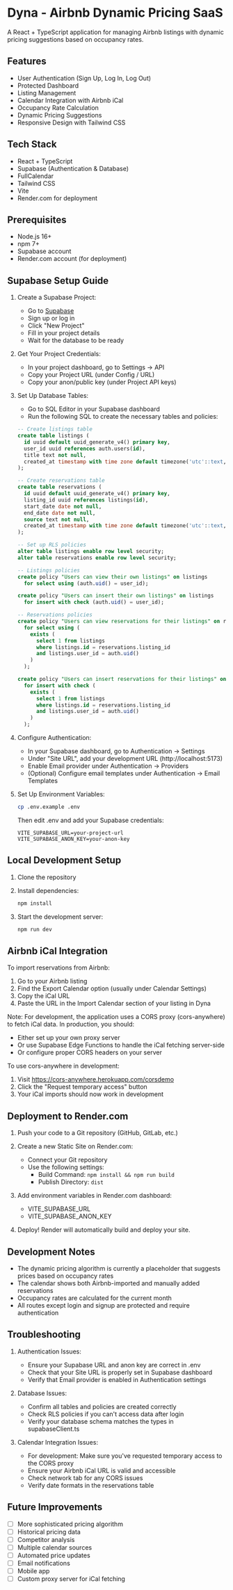 # Dyna - Airbnb Dynamic Pricing SaaS

A React + TypeScript application for managing Airbnb listings with dynamic pricing suggestions based on occupancy rates.

## Features

- User Authentication (Sign Up, Log In, Log Out)
- Protected Dashboard
- Listing Management
- Calendar Integration with Airbnb iCal
- Occupancy Rate Calculation
- Dynamic Pricing Suggestions
- Responsive Design with Tailwind CSS

## Tech Stack

- React + TypeScript
- Supabase (Authentication & Database)
- FullCalendar
- Tailwind CSS
- Vite
- Render.com for deployment

## Prerequisites

- Node.js 16+
- npm 7+
- Supabase account
- Render.com account (for deployment)

## Supabase Setup Guide

1. Create a Supabase Project:
   - Go to [Supabase](https://supabase.com)
   - Sign up or log in
   - Click "New Project"
   - Fill in your project details
   - Wait for the database to be ready

2. Get Your Project Credentials:
   - In your project dashboard, go to Settings -> API
   - Copy your Project URL (under Config / URL)
   - Copy your anon/public key (under Project API keys)

3. Set Up Database Tables:
   - Go to SQL Editor in your Supabase dashboard
   - Run the following SQL to create the necessary tables and policies:

   ```sql
   -- Create listings table
   create table listings (
     id uuid default uuid_generate_v4() primary key,
     user_id uuid references auth.users(id),
     title text not null,
     created_at timestamp with time zone default timezone('utc'::text, now())
   );

   -- Create reservations table
   create table reservations (
     id uuid default uuid_generate_v4() primary key,
     listing_id uuid references listings(id),
     start_date date not null,
     end_date date not null,
     source text not null,
     created_at timestamp with time zone default timezone('utc'::text, now())
   );

   -- Set up RLS policies
   alter table listings enable row level security;
   alter table reservations enable row level security;

   -- Listings policies
   create policy "Users can view their own listings" on listings
     for select using (auth.uid() = user_id);

   create policy "Users can insert their own listings" on listings
     for insert with check (auth.uid() = user_id);

   -- Reservations policies
   create policy "Users can view reservations for their listings" on reservations
     for select using (
       exists (
         select 1 from listings
         where listings.id = reservations.listing_id
         and listings.user_id = auth.uid()
       )
     );

   create policy "Users can insert reservations for their listings" on reservations
     for insert with check (
       exists (
         select 1 from listings
         where listings.id = reservations.listing_id
         and listings.user_id = auth.uid()
       )
     );
   ```

4. Configure Authentication:
   - In your Supabase dashboard, go to Authentication -> Settings
   - Under "Site URL", add your development URL (http://localhost:5173)
   - Enable Email provider under Authentication -> Providers
   - (Optional) Configure email templates under Authentication -> Email Templates

5. Set Up Environment Variables:
   ```bash
   cp .env.example .env
   ```
   Then edit .env and add your Supabase credentials:
   ```
   VITE_SUPABASE_URL=your-project-url
   VITE_SUPABASE_ANON_KEY=your-anon-key
   ```

## Local Development Setup

1. Clone the repository
2. Install dependencies:
   ```bash
   npm install
   ```

3. Start the development server:
   ```bash
   npm run dev
   ```

## Airbnb iCal Integration

To import reservations from Airbnb:

1. Go to your Airbnb listing
2. Find the Export Calendar option (usually under Calendar Settings)
3. Copy the iCal URL
4. Paste the URL in the Import Calendar section of your listing in Dyna

Note: For development, the application uses a CORS proxy (cors-anywhere) to fetch iCal data. In production, you should:
- Either set up your own proxy server
- Or use Supabase Edge Functions to handle the iCal fetching server-side
- Or configure proper CORS headers on your server

To use cors-anywhere in development:
1. Visit https://cors-anywhere.herokuapp.com/corsdemo
2. Click the "Request temporary access" button
3. Your iCal imports should now work in development

## Deployment to Render.com

1. Push your code to a Git repository (GitHub, GitLab, etc.)

2. Create a new Static Site on Render.com:
   - Connect your Git repository
   - Use the following settings:
     - Build Command: `npm install && npm run build`
     - Publish Directory: `dist`

3. Add environment variables in Render.com dashboard:
   - VITE_SUPABASE_URL
   - VITE_SUPABASE_ANON_KEY

4. Deploy! Render will automatically build and deploy your site.

## Development Notes

- The dynamic pricing algorithm is currently a placeholder that suggests prices based on occupancy rates
- The calendar shows both Airbnb-imported and manually added reservations
- Occupancy rates are calculated for the current month
- All routes except login and signup are protected and require authentication

## Troubleshooting

1. Authentication Issues:
   - Ensure your Supabase URL and anon key are correct in .env
   - Check that your Site URL is properly set in Supabase dashboard
   - Verify that Email provider is enabled in Authentication settings

2. Database Issues:
   - Confirm all tables and policies are created correctly
   - Check RLS policies if you can't access data after login
   - Verify your database schema matches the types in supabaseClient.ts

3. Calendar Integration Issues:
   - For development: Make sure you've requested temporary access to the CORS proxy
   - Ensure your Airbnb iCal URL is valid and accessible
   - Check network tab for any CORS issues
   - Verify date formats in the reservations table

## Future Improvements

- [ ] More sophisticated pricing algorithm
- [ ] Historical pricing data
- [ ] Competitor analysis
- [ ] Multiple calendar sources
- [ ] Automated price updates
- [ ] Email notifications
- [ ] Mobile app
- [ ] Custom proxy server for iCal fetching
